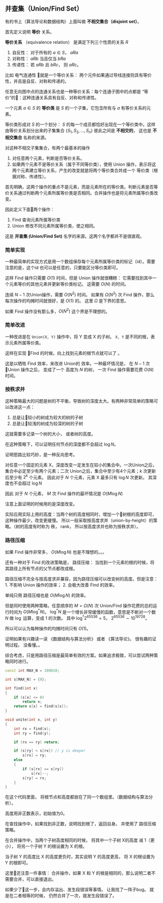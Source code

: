 

## 并查集（Union/Find Set）

有的书上（算法导论和数据结构）上面叫做 **不相交集合（disjoint set）**。

首先定义说明 **等价** 关系。

**等价关系** （equivalence relation） 是满足下列三个性质的关系 $R$

1. 自反性： 对于所有的 $a \in S$， $aRa$
2. 对称性： $aRb$ 当且仅当 $bRa$
3. 传递性： 若 $aRb$ 且 $bRc$， 则 $aRc$。

比如 电气连通性 就是一个等价关系： 两个元件如果通过导线连接则具有等价性，并且是自反、对称和传递的。

任意无向图中点的连通关系也是一种等价关系：每个连通子图中的点都是 “等价”的：这种连通关系具有自反、对称和传递性。

一个元素 $a\in S$ 的 **等价类** 是 $S$ 的一个子集，它包含所有与 $a$ 有等价关系的元素。

等价类形成对 $S$ 的一个划分： $S$ 的每一个成员都恰好出现在一个等价类中。这样由等价关系划分出来的子集集合 $\{S_1, S_2, \dots, S_n\}$ 彼此之间是 **不相交的**， 这也是 **不相交集合** 名称的来源。

对这种不相交子集集合，有两个最基本的操作

1. 对任意两个元素，判断是否等价关系。
2. 如果两个元素不是等价关系（属于不同等价类），使用 Union 操作，表示将这两个元素建立等价关系，产生的改变就是将两个等价类合并成一个 等价类（根据对称、传递性）。

首先明确，这两个操作的重点不是元素，而是元素所在的等价类。判断元素是否等价关系通过判断两个元素所属等价类是否相同。合并操作也是将元素所属等价类改变。

因此定义下面两个操作：

1. Find 查询元素所属等价类
2. Union 修改不同元素所属等价类，使之相同。

这是 **并查集 (Union/Find Set)** 名字的来源。这两个名字都并不是很直观。

### 简单实现

一种最简单的实现方式是用一个数组保存每个元素所属等价类的标记（id）。需要注意的是，这个id 也可以是任意的，只要能区分等价类即可。

这样 Find 操作只需要 $O(1)$ 时间，但是 Union 操作就很糟糕： 它需要找到其中一个元素等价的其他元素并更新等价类标记。 这需要 $O(N)$ 的时间。

连续 $N - 1$ 次Union操作，需要 $O(N^2)$ 时间。 如果有 $\Omega (N^2)$ 次 Find 操作，那么每次操作的均摊时间就很好，是 $O(1)$ 的。 这里 $\Omega$ 是下界的意思。

如果 Find 操作没有那么多，$O(N^2)$ 这个界是不理想的。

### 简单改进

一种改进是在 `Union(X, Y)` 操作中，将 Y 变成 X 的子树。 `X, Y` 是不同的根，表示元素所属等价类。 

这样在实现 Find 的时候，向上找到元素的根节点就可以了 。

这是以牺牲 Find 效率，来改进 Union的 效率。一种最坏情况是， 在 $N - 1$ 次 Union 操作之后， 变成了一个 高度为 $N$ 的树， 一次 Find 操作需要花费 $O(N)$ 时间。


### 按秩求并

这种策略最大的问题是树的不平衡，导致树的深度太大。有两种非常简单的策略可以改进这一点：

1. 总是让较小的树成为较大的树的子树
2. 总是让较浅的树成为较深的树的子树

这就需要多记录一个树的大小， 或者树的高度。

在这种策略下，可以证明任何节点的深度都不会超过 $\log N$。

证明思路比较巧妙，是一种反向思考。

对任意一个固定的元素 X，深度改变一定发生在较小的集合中。一次Union之后，集合中必定至少有两个元素；二次 Union之后，集合中至少有4个元素；$k$ 次更新后至少有 $2^k$ 个元素。 因此对于 $N$ 个元素，元素 X 最多只有 $\log N$ 次更新。 其深度也不会超过 $\log N$

因此 对于 $N$ 个元素， $M$ 次 Find 操作的最坏情况是 $O(M\log N)$

注意上面证明的时候用的是深度改变。

实际应用实际上用的高度：当两个树的高度相同时，增加一个树根的高度即可，这种操作最少，改变更缓慢。 所以一般采取按高度求并（union-by-height）的策略。（树的高度有时称为 秩， rank， 所以按高度求并也称为按秩求并）。

### 路径压缩

如果 Find 操作非常多， $O(M\log N)$ 也是不理想的。。。

还有一种对于 Find 的改进策略是， 路径压缩： 当找到一个元素的根的时候，将其路径上所有节点的父节点都改成根。

路径压缩不完全与按高度求并兼容，因为路径压缩可以改变树的高度。但是注意： 1. 不影响 Union 操作的效率； 2. 会极大改善 Find 的效率。

单纯只用 路径压缩也是 $O(M\log N)$ 的效率。

但是同时使用两种策略，任意顺序的 $M = \Omega(N)$ 次 Union/Find 操作花费的总的运行时间为 $O(M\log ^*N)$。 $\log^*N$ 是一个增长非常缓慢的函数，意思是不断对一个数 $N$ 做 $\log$ 运算，变成 1 的次数。 其中 $\log^*2^{65536} = 5$， $2^{65536}\sim 10^{19728}$。 

所以可以认为每种操作的均摊时间只有 $O(1)$。

证明如果有兴趣读一读 《数据结构与算法分析》 或者 《算法导论》。 很有趣的证明过程。 没看懂。。


综合考虑，只是用路径压缩是最简单有效的方案。如果追求极致，可以尝试两种策略同时进行。


```cpp
const int MAX_N = 100010;

int s[MAX_N] = {0};

int find(int x)
{
    if (s[x] <= 0)
        return x;
    return s[x] = find(s[x]);
}

void unite(int x, int y)
{
    int rx = find(x);
    int ry = find(y);

    if (rx == ry) return;

    if (s[ry] < s[rx]) // y is deeper
        s[rx] = ry;
    else
    {
        if (s[rx] == s[ry])
            s[rx]--;
        s[ry] = rx;
    }
}
```

在这个代码里面， 将根节点和高度都放在了同一个数组里。（数据结构与算法分析）。

高度用非正数表示，初始值为0。 

在查找操作中，如果找到非正数，说明找到根了，返回自身。 并使用了 路径压缩策略。

在合并操作中，当两个子树高度相同的时候， 将其中一个子树 X的高度 减 1（更小）， 将另一个子树 Y 的根设置为 X 的根。

当子树 Y 的高度比 X 的高度更负时，其实说明 Y 的高度更高， 将 X 的根设置为 Y 的根即可。

这里还注意一件事情： 合并操作，如果 X 和 Y 的根是相同的，那么说明二者不需要合并，可以直接退出。

如果少了这一步，会内存溢出、发生段错误等事情。 让我找了一阵子bug。 就是在二者相等的时候， 仍然合并了一次，就发生段错误了。


